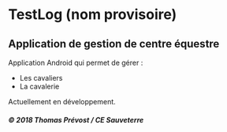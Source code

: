 # TestLog (nom provisoire)
## Application de gestion de centre équestre

Application Android qui permet de gérer :
- Les cavaliers
- La cavalerie

Actuellement en développement.

##### © 2018 Thomas Prévost / CE Sauveterre
